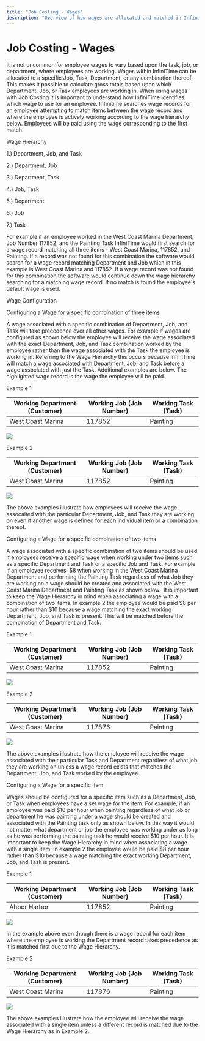 ```yaml
---
title: "Job Costing - Wages"
description: "Overview of how wages are allocated and matched in InfiniTime for accurate job costing, including wage hierarchy and matching process."
---
```


# Job Costing - Wages

It is not uncommon for employee wages to vary based upon the task, job, or department, where employees are working. Wages within InfiniTime can be allocated to a specific Job, Task, Department, or any combination thereof. This makes it possible to calculate gross totals based upon which Department, Job, or Task employees are working in. When using wages with Job Costing it is important to understand how InfiniTime identifies which wage to use for an employee. Infinitime searches wage records for an employee attempting to match items between the wage record and where the employee is actively working according to the wage hierarchy below. Employees will be paid using the wage corresponding to the first match.

Wage Hierarchy

1.) Department, Job, and Task

2.) Department, Job

3.) Department, Task

4.) Job, Task

5.) Department

6.) Job

7.) Task

For example if an employee worked in the West Coast Marina Department, Job Number 117852, and the Painting Task InfiniTime would first search for a wage record matching all three items - West Coast Marina, 117852, and Painting. If a record was not found for this combination the software would search for a wage record matching Department and Job which in this example is West Coast Marina and 117852. If a wage record was not found for this combination the software would continue down the wage hierarchy searching for a matching wage record. If no match is found the employee's default wage is used.

Wage Configuration

Configuring a Wage for a specific combination of three items

A wage associated with a specific combination of Department, Job, and Task will take precedence over all other wages. For example if wages are configured as shown below the employee will receive the wage associated with the exact Department, Job, and Task combination worked by the employee rather than the wage associated with the Task the employee is working in. Referring to the Wage Hierarchy this occurs because InfiniTime will match a wage associated with Department, Job, and Task before a wage associated with just the Task. Additional examples are below. The highlighted wage record is the wage the employee will be paid.

Example 1

| Working Department (Customer) | Working Job (Job Number) | Working Task (Task) |
| ----------------------------- | ------------------------ | ------------------- |
| West Coast Marina             | 117852                   | Painting            |

![](/img/JobCostingWages_4.gif)

Example 2

| Working Department (Customer) | Working Job (Job Number) | Working Task (Task) |
| ----------------------------- | ------------------------ | ------------------- |
| West Coast Marina             | 117852                   | Painting            |

![](/img/JobCostingWages_1.gif)

The above examples illustrate how employees will receive the wage assocaited with the particular Department, Job, and Task they are working on even if another wage is defined for each individual item or a combination thereof.

Configuring a Wage for a specific combination of two items

A wage associated with a specific combination of two items should be used if employees receive a specific wage when working under two items such as a specific Department and Task or a specific Job and Task. For example if an employee receives  $8 when working in the West Coast Marina Department and performing the Painting Task regardless of what Job they are working on a wage should be created and associated with the West Coast Marina Department and Painting Task as shown below.  It is important to keep the Wage Hierarchy in mind when associating a wage with a combination of two items. In example 2 the employee would be paid $8 per hour rather than $10 because a wage matching the exact working Department, Job, and Task is present. This will be matched before the combination of Department and Task.

Example 1

| Working Department (Customer) | Working Job (Job Number) | Working Task (Task) |
| ----------------------------- | ------------------------ | ------------------- |
| West Coast Marina             | 117852                   | Painting            |

![](/img/JobCostingWages_5.gif)

Example 2

| Working Department (Customer) | Working Job (Job Number) | Working Task (Task) |
| ----------------------------- | ------------------------ | ------------------- |
| West Coast Marina             | 117876                   | Painting            |

![](/img/JobCostingWages_2.gif)

The above examples illustrate how the employee will receive the wage associated with their particular Task and Department regardless of what job they are working on unless a wage record exists that matches the Department, Job, and Task worked by the employee.

Configuring a Wage for a specific item

Wages should be configured for a specific item such as a Department, Job, or Task when employees have a set wage for the item. For example, if an employee was paid $10 per hour when painting regardless of what job or department he was painting under a wage should be created and associated with the Painting task only as shown below. In this way it would not matter what department or job the employee was working under as long as he was performing the painting task he would receive $10 per hour. It is important to keep the Wage Hierarchy in mind when associating a wage with a single item. In example 2 the employee would be paid $8 per hour rather than $10 because a wage matching the exact working Department, Job, and Task is present.

Example 1

| Working Department (Customer) | Working Job (Job Number) | Working Task (Task) |
| ----------------------------- | ------------------------ | ------------------- |
| Ahbor Harbor                  | 117852                   | Painting            |

![](/img/JobCostingWages_3.gif)

In the example above even though there is a wage record for each item where the employee is working the Department record takes precedence as it is matched first due to the Wage Hierarchy.

Example 2

| Working Department (Customer) | Working Job (Job Number) | Working Task (Task) |
| ----------------------------- | ------------------------ | ------------------- |
| West Coast Marina             | 117876                   | Painting            |

![](/img/JobCostingWages_2.gif)

The above examples illustrate how the employee will receive the wage associated with a single item unless a different record is matched due to the Wage Hierarchy as in Example 2.
